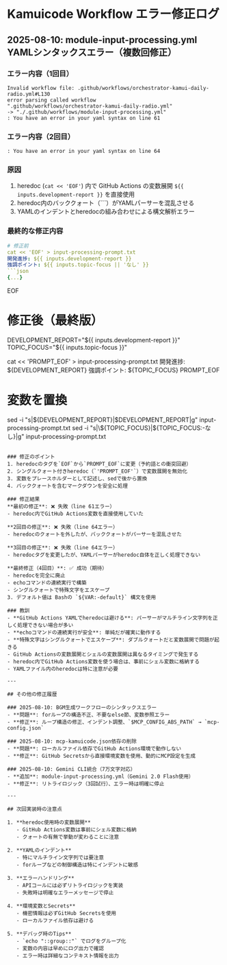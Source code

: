 # Kamuicode Workflow エラー修正ログ

## 2025-08-10: module-input-processing.yml YAMLシンタックスエラー（複数回修正）

### エラー内容（1回目）
```
Invalid workflow file: .github/workflows/orchestrator-kamui-daily-radio.yml#L130
error parsing called workflow
".github/workflows/orchestrator-kamui-daily-radio.yml"
-> "./.github/workflows/module-input-processing.yml" 
: You have an error in your yaml syntax on line 61
```

### エラー内容（2回目）
```
: You have an error in your yaml syntax on line 64
```

### 原因
1. heredoc (`cat << 'EOF'`) 内で GitHub Actions の変数展開 `${{ inputs.development-report }}` を直接使用
2. heredoc内のバッククォート（\`\`\`）がYAMLパーサーを混乱させる
3. YAMLのインデントとheredocの組み合わせによる構文解析エラー

### 最終的な修正内容
```yaml
# 修正前
cat << 'EOF' > input-processing-prompt.txt
開発進捗: ${{ inputs.development-report }}
強調ポイント: ${{ inputs.topic-focus || 'なし' }}
```json
{...}
```
EOF

# 修正後（最終版）
DEVELOPMENT_REPORT="${{ inputs.development-report }}"
TOPIC_FOCUS="${{ inputs.topic-focus }}"

cat << 'PROMPT_EOF' > input-processing-prompt.txt
開発進捗: ${DEVELOPMENT_REPORT}
強調ポイント: ${TOPIC_FOCUS}
PROMPT_EOF

# 変数を置換
sed -i "s|\${DEVELOPMENT_REPORT}|$DEVELOPMENT_REPORT|g" input-processing-prompt.txt
sed -i "s|\${TOPIC_FOCUS}|${TOPIC_FOCUS:-なし}|g" input-processing-prompt.txt
```

### 修正のポイント
1. heredocのタグを`EOF`から`PROMPT_EOF`に変更（予約語との衝突回避）
2. シングルクォート付きheredoc（`'PROMPT_EOF'`）で変数展開を無効化
3. 変数をプレースホルダーとして記述し、sedで後から置換
4. バッククォートを含むマークダウンを安全に処理

### 修正結果
**最初の修正**: ❌ 失敗（line 61エラー）
- heredoc内でGitHub Actions変数を直接使用していた

**2回目の修正**: ❌ 失敗（line 64エラー）  
- heredocのクォートを外したが、バッククォートがパーサーを混乱させた

**3回目の修正**: ❌ 失敗（line 64エラー）
- heredocタグを変更したが、YAMLパーサーがheredoc自体を正しく処理できない

**最終修正（4回目）**: ✅ 成功（期待）
- heredocを完全に廃止
- echoコマンドの連続実行で構築
- シングルクォートで特殊文字をエスケープ
3. デフォルト値は Bashの `${VAR:-default}` 構文を使用

### 教訓
- **GitHub Actions YAMLでheredocは避ける**: パーサーがマルチライン文字列を正しく処理できない場合が多い
- **echoコマンドの連続実行が安全**: 単純だが確実に動作する
- **特殊文字はシングルクォートでエスケープ**: ダブルクォートだと変数展開で問題が起きる
- GitHub Actionsの変数展開とシェルの変数展開は異なるタイミングで発生する
- heredoc内でGitHub Actions変数を使う場合は、事前にシェル変数に格納する
- YAMLファイル内のheredocは特に注意が必要

---

## その他の修正履歴

### 2025-08-10: BGM生成ワークフローのシンタックスエラー
- **問題**: forループの構造不正、不要なelse節、変数参照エラー
- **修正**: ループ構造の修正、インデント調整、`$MCP_CONFIG_ABS_PATH` → `mcp-config.json`

### 2025-08-10: mcp-kamuicode.json依存の削除
- **問題**: ローカルファイル依存でGitHub Actions環境で動作しない
- **修正**: GitHub Secretsから直接環境変数を使用、動的にMCP設定を生成

### 2025-08-10: Gemini CLI統合（7万文字対応）
- **追加**: module-input-processing.yml（Gemini 2.0 Flash使用）
- **修正**: リトライロジック（3回試行）、エラー時は明確に停止

---

## 次回実装時の注意点

1. **heredoc使用時の変数展開**
   - GitHub Actions変数は事前にシェル変数に格納
   - クォートの有無で挙動が変わることに注意

2. **YAMLのインデント**
   - 特にマルチライン文字列では要注意
   - forループなどの制御構造は特にインデントに敏感

3. **エラーハンドリング**
   - APIコールには必ずリトライロジックを実装
   - 失敗時は明確なエラーメッセージで停止

4. **環境変数とSecrets**
   - 機密情報は必ずGitHub Secretsを使用
   - ローカルファイル依存は避ける

5. **デバッグ時のTips**
   - `echo "::group::"` でログをグループ化
   - 変数の内容は早めにログ出力で確認
   - エラー時は詳細なコンテキスト情報を出力
